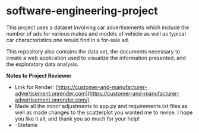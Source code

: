 # software-engineering-project

This project uses a dataset involving car advertisements which include the number of ads for various makes and models of vehicle as well as typical car characteristics one would find in a for-sale ad.

This repository also contains the data set, the documents necessary to create a web application used to visualize the information presented, and the exploratory data analysis.

<b>Notes to Project Reviewer</b>
- Link for Render: [https://customer-and-manufacturer-advertisement.onrender.com](https://customer-and-manufacturer-advertisement.onrender.com/)
- Made all the minor adjustments to app.py and requirements.txt files as well as made changes to the scatterplot you wanted me to revise.  I hope you like it all, and thank you so much for your help!
- -Stefanie
